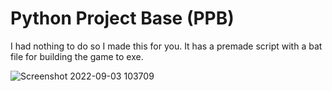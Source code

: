 # Python Project Base (PPB)
I had nothing to do so I made this for you. It has a premade script with a bat file for building the game to exe.

![Screenshot 2022-09-03 103709](https://user-images.githubusercontent.com/70809736/188275373-86074360-5198-43bf-8f89-faae89ec685c.png)
